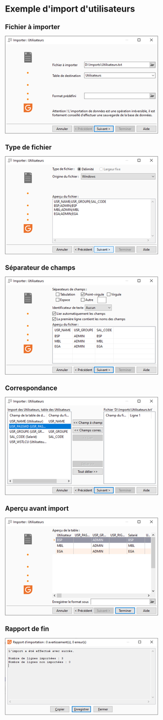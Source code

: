 # Exemple d'import d'utilisateurs
## Fichier à importer


![](../assets/images/2/FichierImporter.png)


## Type de fichier


![](../assets/images/2/TypeFichier.png)


## Séparateur de champs


![](../assets/images/2/SeparateurChamps.png)


## Correspondance


![](../assets/images/2/Correspondance.png)


## Aperçu avant import


![](../assets/images/2/ApercuAvantImport.png)


## Rapport de fin


![](../assets/images/2/RapportFin.png)


